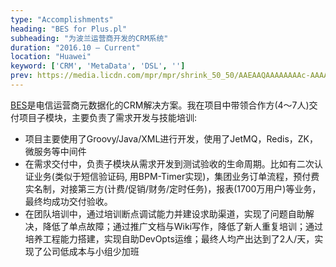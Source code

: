 ```yaml
---
type: "Accomplishments"
heading: "BES for Plus.pl"
subheading: "为波兰运营商开发的CRM系统"
duration: "2016.10 – Current"
location: "Huawei"
keyword: ['CRM', 'MetaData', 'DSL', '']
prev: https://media.licdn.com/mpr/mpr/shrink_50_50/AAEAAQAAAAAAAAc-AAAAJDM1Njg3YWYzLWY4ODEtNDhmMy1hYWQ2LTA2ZjE4Mjk2ZDM2YQ.png
---
```


[BES](http://developer.huawei.com/ict/en/site-carrier-software/solution/bes)是电信运营商元数据化的CRM解决方案。我在项目中带领合作方(4～7人)交付项目子模块，主要负责了需求开发与技能培训:
* 项目主要使用了Groovy/Java/XML进行开发，使用了JetMQ，Redis，ZK，微服务等中间件
* 在需求交付中，负责子模块从需求开发到测试验收的生命周期。比如有二次认证业务(类似于短信验证码, 用BPM-Timer实现)，集团业务订单流程，预付费实名制，对接第三方(计费/促销/财务/定时任务)，报表(1700万用户)等业务，最终均成功交付验收。
* 在团队培训中，通过培训断点调试能力并建设求助渠道，实现了问题自助解决，降低了单点故障；通过推广文档与Wiki写作，降低了新人重复培训；通过培养工程能力搭建，实现自助DevOpts运维；最终人均产出达到了2人/天，实现了公司低成本与小组少加班
